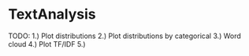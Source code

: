 # TextAnalysis
TODO:
1.) Plot distributions
2.) Plot distributions by categorical
3.) Word cloud
4.) Plot TF/IDF
5.) 
